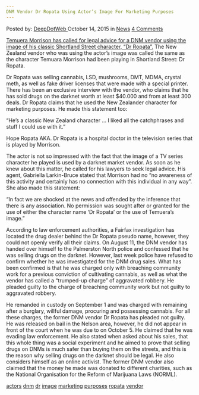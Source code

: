 ```yaml
---
DNM Vendor Dr Ropata Using Actor’s Image For Marketing Purposes
---
```

<article class="post-listing post-11773 post type-post status-publish format-standard hentry category-news tag-actors tag-dnm tag-dr tag-image tag-marketing tag-purposes tag-ropata tag-vendor">
<div class="post-inner">
<span>Posted by: <a href="https://www.deepdotweb.com/author/admin/" title="">DeepDotWeb </a></span>
<span>October 14, 2015</span>
<span>in <a href="https://www.deepdotweb.com/category/news/" rel="category tag">News</a></span>
<span><a href="https://www.deepdotweb.com/2015/10/14/dnm-vendor-dr-ropata-using-actors-image-for-marketing-purposes/#comments">4 Comments</a></span>


<p><a href="http://www.stuff.co.nz/entertainment/celebrities/72820355/Actors-image-used-to-sell-drugs-on-dark-web">Temuera Morrison has called for legal advice for a DNM vendor using the image of his classic Shortland Street character, “Dr Ropata”.</a> The New Zealand vendor who was using the actor’s image was called the same as the character Temuara Morrison had been playing in Shortland Street: Dr Ropata.</p>
<p>Dr Ropata was selling cannabis, LSD, mushrooms, DMT, MDMA, crystal meth, as well as fake driver licenses that were made with a special printer. There has been an exclusive interview with the vendor, who claims that he has sold drugs on the darknet worth at least $40.000 and from at least 300 deals. Dr Ropata claims that he used the New Zealander character for marketing purposes. He made this statement too:</p>
<p>&#8220;He&#8217;s a classic New Zealand character &#8230; I liked all the catchphrases and stuff I could use with it.&#8221;</p>
<p>Hope Ropata AKA. Dr Ropata is a hospital doctor in the television series that is played by Morrison.</p>
<p>The actor is not so impressed with the fact that the image of a TV series character he played is used by a darknet market vendor. As soon as he knew about this matter, he called for his lawyers to seek legal advice. His agent, Gabriella Larkin-Bruce stated that Morrison had no &#8220;no awareness of this activity and certainly has no connection with this individual in any way&#8221;. She also made this statement:</p>
<p>&#8220;In fact we are shocked at the news and offended by the inference that there is any association. No permission was sought after or granted for the use of either the character name &#8216;Dr Ropata&#8217; or the use of Temuera&#8217;s image.&#8221;</p>
<p>According to law enforcement authorities, a Fairfax investigation has located the drug dealer behind the Dr Ropata pseudo name, however, they could not openly verify all their claims. On August 11, the DNM vendor has handed over himself to the Palmerston North police and confessed that he was selling drugs on the darknet. However, last week police have refused to confirm whether he was investigated for the DNM drug sales. What has been confirmed is that he was charged only with breaching community work for a previous conviction of cultivating cannabis, as well as what the vendor has called a &#8220;trumped-up charge” of aggravated robbery. He pleaded guilty to the charge of breaching community work but not guilty to aggravated robbery.</p>
<p>He remanded in custody on September 1 and was charged with remaining after a burglary, willful damage, procuring and possessing cannabis. For all these charges, the former DNM vendor Dr Ropata has pleaded not guilty. He was released on bail in the Nelson area, however, he did not appear in front of the court when he was due to on October 5. He claimed that he was evading law enforcement. He also stated when asked about his sales, that this whole thing was a social experiment and he aimed to prove that selling drugs on DNMs is much safer than buying them on the streets, and this is the reason why selling drugs on the darknet should be legal. He also considers himself as an online activist. The former DNM vendor also claimed that the money he made was donated to different charities, such as the National Organisation for the Reform of Marijuana Laws (NORML).</p>
</div>
<a href="https://www.deepdotweb.com/tag/actors/" rel="tag">actors</a> <a href="https://www.deepdotweb.com/tag/dnm/" rel="tag">dnm</a> <a href="https://www.deepdotweb.com/tag/dr/" rel="tag">dr</a> <a href="https://www.deepdotweb.com/tag/image/" rel="tag">image</a> <a href="https://www.deepdotweb.com/tag/marketing/" rel="tag">marketing</a> <a href="https://www.deepdotweb.com/tag/purposes/" rel="tag">purposes</a> <a href="https://www.deepdotweb.com/tag/ropata/" rel="tag">ropata</a> <a href="https://www.deepdotweb.com/tag/vendor/" rel="tag">vendor</a></span> <span style="display:none" class="updated">2015-10-14